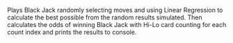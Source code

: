 Plays Black Jack randomly selecting moves and using Linear Regression to calculate the best possible from the random results simulated.
Then calculates the odds of winning Black Jack with Hi-Lo card counting for each count index and prints the results to console.
